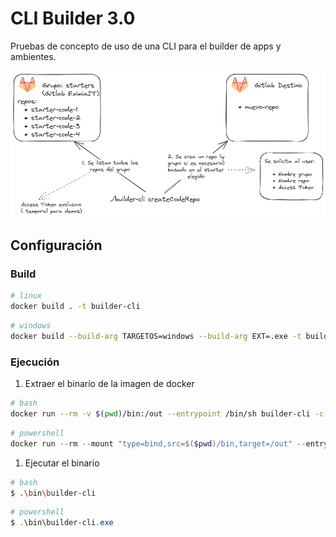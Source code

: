 # CLI Builder 3.0

Pruebas de concepto de uso de una CLI para el builder de apps y ambientes.

![builder](doc/builder-cli.png)

## Configuración

### Build

```bash
# linux
docker build . -t builder-cli
```

```bash
# windows
docker build --build-arg TARGETOS=windows --build-arg EXT=.exe -t builder-cli-win .
```

### Ejecución

1. Extraer el binario de la imagen de docker

```bash
# bash
docker run --rm -v $(pwd)/bin:/out --entrypoint /bin/sh builder-cli -c "cp /root/builder-cli /out/"
```

```powershell
# powershell
docker run --rm --mount "type=bind,src=$($pwd)/bin,target=/out" --entrypoint /bin/sh builder-cli -c "cp /root/builder-cli.exe /out/"
```

1. Ejecutar el binario

```bash
# bash
$ .\bin\builder-cli
```

```powershell
# powershell
$ .\bin\builder-cli.exe
```
